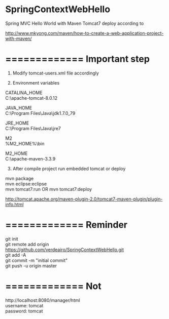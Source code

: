 # SpringContextWebHello
Spring MVC Hello World with Maven Tomcat7 deploy according to 

http://www.mkyong.com/maven/how-to-create-a-web-application-project-with-maven/

=============
Important step
=============

1) Modify tomcat-users.xml file accordingly  
  
 <role rolename="manager-script"/>  
 <role rolename="manager-gui"/>  
 <role rolename="manager-jmx"/>  
 <role rolename="manager-status"/>  
 <user username="tomcat" password="tomcat" roles="manager-gui,manager-jmx,manager-script,manager-status"/>  
  
2) Environment variables  
  
CATALINA_HOME  
C:\apache-tomcat-8.0.12  
  
JAVA_HOME  
C:\Program Files\Java\jdk1.7.0_79  
  
JRE_HOME  
C:\Program Files\Java\jre7  
  
M2  
%M2_HOME%\bin  
  
M2_HOME  
C:\apache-maven-3.3.9  

3) After compile project run embedded tomcat or deploy  
  
mvn package  
mvn eclipse:eclipse  
mvn tomcat7:run OR mvn tomcat7:deploy  
  
http://tomcat.apache.org/maven-plugin-2.0/tomcat7-maven-plugin/plugin-info.html  

=============
Reminder
=============
  
git init  
git remote add origin https://github.com/verdeairo/SpringContextWebHello.git  
git add -A  
git commit -m "initial commit"  
git push -u origin master  

=============
Not
=============
http://localhost:8080/manager/html  
username: tomcat  
password: tomcat  


